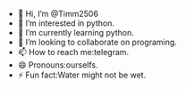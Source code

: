 - 👋 Hi, I’m @Timm2506
- 👀 I’m interested in python.
- 🌱 I’m currently learning python.
- 💞️ I’m looking to collaborate on programing.
- 📫 How to reach me:telegram.
- 😄 Pronouns:ourselfs.
- ⚡ Fun fact:Water might not be wet.

<!---
Timm2506/Timm2506 is a ✨ special ✨ repository because its `README.md` (this file) appears on your GitHub profile.
You can click the Preview link to take a look at your changes.
--->
